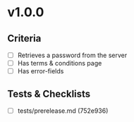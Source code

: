 
# v1.0.0 

## Criteria

- [ ] Retrieves a password from the server
- [ ] Has terms & conditions page
- [ ] Has error-fields

## Tests & Checklists

- [ ] tests/prerelease.md (752e936)
